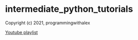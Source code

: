 # intermediate_python_tutorials

Copyright (c) 2021, programmingwithalex

[Youtube playlist](https://www.youtube.com/watch?v=IHEu6WTnDto&list=PL0dOL8Z7pG3I9QVAyxXHClXUY8P_Qddv9&index=1)
